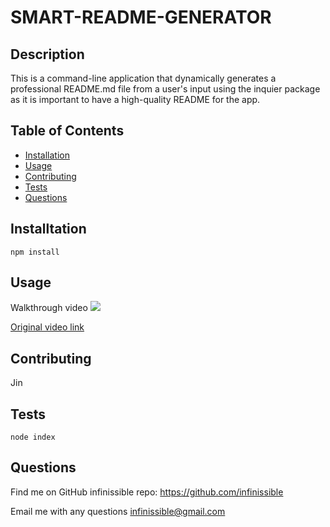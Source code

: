 # SMART-README-GENERATOR

## Description

This is a command-line application that dynamically generates a professional README.md file from a user's input using the inquier package as it is important to have a high-quality README for the app.

## Table of Contents

- [Installation](#installation)
- [Usage](#usage)
- [Contributing](#contributing)
- [Tests](#tests)
- [Questions](#questions)

## Installtation

`npm install`

## Usage

Walkthrough video
<img src='./src/readme-generator.gif' />

[Original video link](https://watch.screencastify.com/v/KwA6HuIzvyiq3rpzDFSb)

## Contributing

Jin

## Tests

`node index`

## Questions

Find me on GitHub
infinissible
repo: https://github.com/infinissible

Email me with any questions
infinissible@gmail.com
